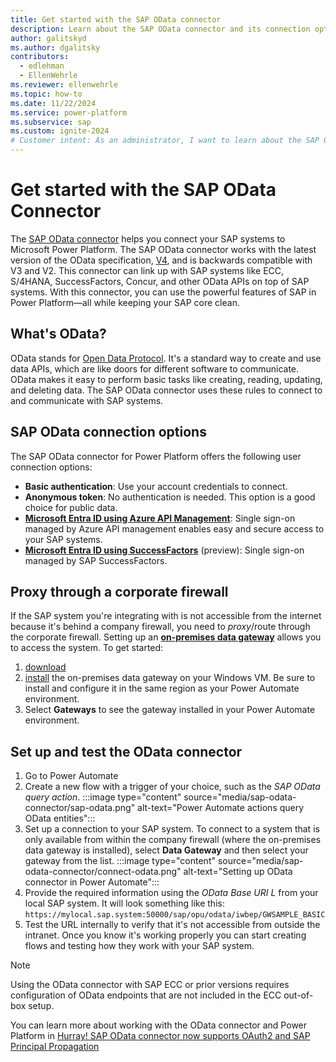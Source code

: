 ```yaml
---
title: Get started with the SAP OData connector
description: Learn about the SAP OData connector and its connection options so you can connect and extend your SAP data in Microsoft Power Platform .
author: galitskyd
ms.author: dgalitsky
contributors:
  - edlehman
  - EllenWehrle
ms.reviewer: ellenwehrle
ms.topic: how-to
ms.date: 11/22/2024
ms.service: power-platform
ms.subservice: sap
ms.custom: ignite-2024
# Customer intent: As an administrator, I want to learn about the SAP OData connector, so I can connect Power Platform to SAP.
---
```


# Get started with the SAP OData Connector

The [SAP OData connector](/connectors/sapodata/) helps you connect your SAP systems to Microsoft Power Platform. The SAP OData connector works with the latest version of the OData specification, [V4](https://docs.oasis-open.org/odata/odata/v4.01/odata-v4.01-part1-protocol.html), and is backwards compatible with V3 and V2. This connector can link up with SAP systems like ECC, S/4HANA, SuccessFactors, Concur, and other OData APIs on top of SAP systems. With this connector, you can use the powerful features of SAP in Power Platform—all while keeping your SAP core clean.

## What's OData?

OData stands for [Open Data Protocol](/odata/overview). It's a standard way to create and use data APIs, which are like doors for different software to communicate. OData makes it easy to perform basic tasks like creating, reading, updating, and deleting data. The SAP OData connector uses these rules to connect to and communicate with SAP systems.

## SAP OData connection options

The SAP OData connector for Power Platform offers the following user connection options:

- **Basic authentication**: Use your account credentials to connect.
- **Anonymous token**: No authentication is needed. This option is a good choice for public data.
- **[Microsoft Entra ID using Azure API Management](./entra-id-apim-oauth.md)**: Single sign-on managed by Azure API management enables easy and secure access to your SAP systems.
- **[Microsoft Entra ID using SuccessFactors](./entra-id-using-successfactors.md)** (preview): Single sign-on managed by SAP SuccessFactors.

## Proxy through a corporate firewall

If the SAP system you're integrating with is not accessible from the internet because it's behind a company firewall, you need to *proxy*/route through the corporate firewall. Setting up an **[on-premises data gateway](/data-integration/gateway/)** allows you to access the system. To get started:

1. [download](https://aka.ms/opdg)
1. [install](/data-integration/gateway/service-gateway-install#download-and-install-a-standard-gateway) the on-premises data gateway on your Windows VM. Be sure to install and configure it in the same region as your Power Automate environment.
1. Select **Gateways** to see the gateway installed in your Power Automate environment.

## Set up and test the OData connector

1. Go to Power Automate
1. Create a new flow with a trigger of your choice, such as the *SAP OData query action*.
:::image type="content" source="media/sap-odata-connector/sap-odata.png" alt-text="Power Automate actions query OData entities":::
1. Set up a connection to your SAP system. To connect to a system that is only available from within the company firewall (where the on-premises data gateway is installed), select **Data Gateway** and then select your gateway from the list.
:::image type="content" source="media/sap-odata-connector/connect-odata.png" alt-text="Setting up OData connector in Power Automate":::
1. Provide the required information using the *OData Base URI L* from your local SAP system. It will look something like this:
`https://mylocal.sap.system:50000/sap/opu/odata/iwbep/GWSAMPLE_BASIC`
1. Test the URL internally to verify that it's not accessible from outside the intranet. Once you know it's working properly you can start creating flows and testing how they work with your SAP system.

> [!NOTE]
> Using the OData connector with SAP ECC or prior versions requires configuration of OData endpoints that are not included in the ECC out-of-box setup.

You can learn more about working with the OData connector and Power Platform in [Hurray! SAP OData connector now supports OAuth2 and SAP Principal Propagation](<https://community.powerplatform.com/blogs/post/?postid=c6a609ab-3556-ef11-a317-6045bda95bf0>)
